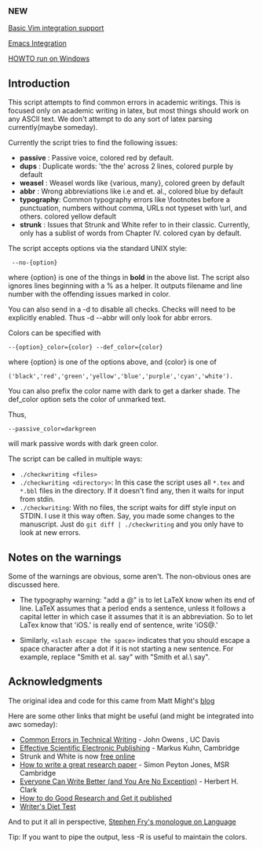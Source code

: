 
### NEW 
[Basic Vim integration support](https://github.com/devd/Academic-Writing-Check/blob/master/inline-checks-for-vim.md)

[Emacs Integration](https://github.com/devd/Academic-Writing-Check/blob/master/use-with-emacs.md)

[HOWTO run on Windows](https://github.com/devd/Academic-Writing-Check/blob/master/windows.md)

## Introduction ##


This script attempts to find common errors in academic writings. This is focused only on academic writing in latex, but most things should work on any ASCII text. We don't attempt to do any sort of latex parsing currently(maybe someday).

Currently the script tries to find the following issues:    

-  __passive__ : Passive voice, colored red by default.
-  __dups__    : Duplicate words: 'the the' across 2 lines, colored purple by default
-  __weasel__  : Weasel words like {various, many}, colored green by default
-  __abbr__    : Wrong abbreviations like i.e and et. al., colored blue by default
-  __typography__: Common typography errors like \footnotes before a punctuation, numbers without comma, URLs not typeset with \url, and others. colored yellow default
- __strunk__ : Issues that Strunk and White refer to in their classic. Currently, only has a sublist of words from Chapter IV. colored cyan by default.

The script accepts options via the standard UNIX style:
     
     --no-{option} 
     
where {option} is one of the things in __bold__ in the above list. The script also ignores lines beginning with a % as a helper. It outputs filename and line number with the offending issues marked in color.

You can also send in a -d to disable all checks. Checks will need to be explicitly enabled. Thus -d --abbr will only look for abbr errors.

Colors can be specified with 

    --{option}_color={color} --def_color={color}

where {option} is one of the options above, and {color} is one of

    ('black','red','green','yellow','blue','purple','cyan','white').
    
You can also prefix the color name with dark to get a darker shade.
The def_color option sets the color of unmarked text.

Thus, 

    --passive_color=darkgreen

will mark passive words with dark green color.


The script can be called in multiple ways:

* `./checkwriting <files>`
* `./checkwriting <directory>`: In this case the script uses all `*.tex` and `*.bbl` files in the directory. If it doesn't find any, then it waits for input from stdin.
* `./checkwriting`: With no files, the script waits for diff style input on STDIN. I use it this way often. Say, you made some changes to the manuscript. Just do `git diff | ./checkwriting` and you only have to look at new errors.

## Notes on the warnings ##

Some of the warnings are obvious, some aren't. The non-obvious ones are discussed here.

* The typography warning: "add a \@" is to let LaTeX know when its end of line. LaTeX assumes that a period ends a sentence, unless it follows a capital letter in which case it assumes that it is an abbreviation. So to let LaTex know that 'iOS.' is really end of sentence, write 'iOS\@.'

* Similarly, `<slash escape the space>` indicates that you should escape a space character after a dot if it is not starting a new sentence. For example, replace "Smith et al. say" with "Smith et al.\ say".


## Acknowledgments ##
The original idea and code for this came from Matt Might's [blog](http://matt.might.net/articles/shell-scripts-for-passive-voice-weasel-words-duplicates/)

Here are some other links that might be useful (and might be integrated
into awc someday):

* [Common Errors in Technical Writing](http://www.ece.ucdavis.edu/~jowens/commonerrors.html) - John Owens , UC Davis
* [Effective Scientific Electronic Publishing](http://www.cl.cam.ac.uk/~mgk25/publ-tips/) - Markus Kuhn, Cambridge
* Strunk and White is now [free online](http://www.bartleby.com/141/strunk1.html)
* [How to write a great research paper](http://research.microsoft.com/~simonpj/papers/giving-a-talk/writing-a-paper-slides.pdf) - Simon Peyton Jones, MSR Cambridge
* [Everyone Can Write Better (and You Are No Exception)](http://homepages.ed.ac.uk/martinc/msc/doc/hc.pdf) - Herbert H. Clark
* [How to do Good Research and Get it published](http://www.cs.ucr.edu/~eamonn/Keogh_SIGKDD09_tutorial.pdf)
* [Writer's Diet Test](http://www.writersdiet.com/WT.php)


And to put it all in perspective, [Stephen Fry's monologue on Language](http://www.youtube.com/watch?v=J7E-aoXLZGY)

Tip: If you want to pipe the output, less -R is useful to maintain the
colors.

